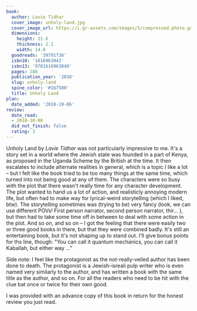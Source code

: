 ```yaml
---
book:
  author: Lavie Tidhar
  cover_image: unholy-land.jpg
  cover_image_url: https://i.gr-assets.com/images/S/compressed.photo.goodreads.com/books/1531831184l/39791736._SX98_.jpg
  dimensions:
    height: 21.6
    thickness: 2.1
    width: 14.0
  goodreads: '39791736'
  isbn10: '1616963042'
  isbn13: '9781616963040'
  pages: 288
  publication_year: '2018'
  slug: unholy-land
  spine_color: '#1b7580'
  title: Unholy Land
plan:
  date_added: '2018-10-06'
review:
  date_read:
  - 2018-10-08
  did_not_finish: false
  rating: 3
---
```


Unholy Land by *Lavie Tidhar* was not particularly impressive to me. It's a story set in a world where the Jewish state was founded in a part of Kenya, as proposed in the Uganda Scheme by the British at the time. It then escalates to include alternate realities in general, which is a topic I like a lot – but I felt like the book tried to be too many things at the same time, which turned into not being good at any of them. The characters were so busy with the plot that there wasn't really time for any character development. The plot wanted to hand us a lot of action, and realisticly annoying modern life, but often had to make way for lyrical-weird storytelling (which I liked, btw). The storytelling sometimes was (trying to be) very fancy (look, we can use different POVs! First person narrator, second person narrator, thir… ), but then had to take some time off in between to deal with some action in the plot. And so on, and so on – I got the feeling that there were easily two or three good books in there, but that they were combined badly. It's still an entertaining book, but it's not shaping up to stand out. I'll give bonus points for ths line, though: "You can call it quantum mechanics, you can call it Kaballah, but either way …"

Side note: I feel like the protagonist as the not-really-veiled author has been done to death. The protagonist is a Jewish-isreali pulp writer who is even named very similarly to the author, and has written a book with the same title as the author, and so on. For all the readers who need to be hit with the clue bat once or twice for their own good.

I was provided with an advance copy of this book in return for the honest review you just read.
